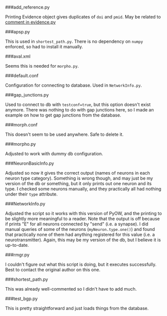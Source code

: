 ###add_reference.py

Printing Evidence object gives duplicates of `doi` and `pmid`.
May be related to [comment in evidence.py](https://github.com/openworm/PyOpenWorm/blob/alpha0.5/PyOpenWorm/evidence.py#L139)

###apsp.py

This is used in `shortest_path.py`.
There is no dependency on `numpy` enforced, so had to install it manually.

###aval.xml

Seems this is needed for `morpho.py`.

###default.conf

Configuration for connecting to database.
Used in `NetworkInfo.py`.

###gap_junctions.py

Used to connect to db with `testconf=true`, but this option doesn't exist anymore.
There was nothing to do with gap junctions here, so I made an example on how to get gap junctions from the database.

###morph.conf

This doesn't seem to be used anywhere. Safe to delete it.

###morpho.py

Adjusted to work with dummy db configuration.

###NeuronBasicInfo.py

Adjusted so now it gives the correct output (names of neurons in each neuron type category).
Something is wrong though, and may just be my version of the db or something, but it only prints out one neuron and its type.
I checked some neurons manually, and they practically all had nothing under their `type` attribute.

###NetworkInfo.py

Adjusted the script so it works with this version of PyOW, and the printing to be slightly more meaningful to a reader.
Note that the output is off because if prints "E" for all neurons connected by "send" (i.e. a synapse).
I did manual queries of some of the neurons (`myNeuron.type.one()`) and found that practically none of them had anything registered for this value (i.e. a neurotransmitter).
Again, this may be my version of the db, but I believe it is up-to-date.

###rmgr.py

I couldn't figure out what this script is doing, but it executes successfully.
Best to contact the original author on this one.

###shortest_path.py

This was already well-commented so I didn't have to add much.

###test_bgp.py

This is pretty straightforward and just loads things from the database.
